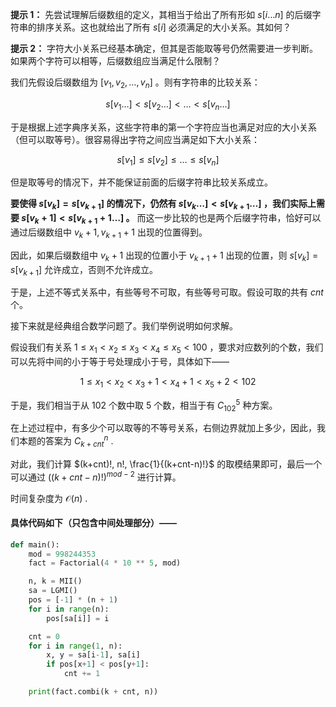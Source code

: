 **提示 1：** 先尝试理解后缀数组的定义，其相当于给出了所有形如 $s[i\dots n]$ 的后缀字符串的排序关系。这也就给出了所有 $s[i]$ 必须满足的大小关系。其如何？

**提示 2：** 字符大小关系已经基本确定，但其是否能取等号仍然需要进一步判断。如果两个字符可以相等，后缀数组应当满足什么限制？

我们先假设后缀数组为 $[v_1,v_2,\dots,v_n]$ 。则有字符串的比较关系：

$$s[v_1\dots]\lt s[v_2\dots]\lt\dots\lt s[v_n\dots]$$

于是根据上述字典序关系，这些字符串的第一个字符应当也满足对应的大小关系（但可以取等号）。很容易得出字符之间应当满足如下大小关系：

$$s[v_1]\leq s[v_2]\leq\dots\leq s[v_n]$$

但是取等号的情况下，并不能保证前面的后缀字符串比较关系成立。

**要使得 $s[v_k]=s[v_{k+1}]$ 的情况下，仍然有 $s[v_k\dots]\lt s[v_{k+1}\dots]$ ，我们实际上需要 $s[v_k+1]\lt s[v_{k+1}+1\dots]$ 。** 而这一步比较的也是两个后缀字符串，恰好可以通过后缀数组中 $v_k+1, v_{k+1}+1$ 出现的位置得到。

因此，如果后缀数组中 $v_k+1$ 出现的位置小于 $v_{k+1}+1$ 出现的位置，则 $s[v_k]=s[v_{k+1}]$ 允许成立，否则不允许成立。

于是，上述不等式关系中，有些等号不可取，有些等号可取。假设可取的共有 $cnt$ 个。

接下来就是经典组合数学问题了。我们举例说明如何求解。

假设我们有关系 $1\leq x_1\lt x_2\leq x_3\lt x_4\leq x_5\lt 100$ ，要求对应数列的个数，我们可以先将中间的小于等于号处理成小于号，具体如下——

$$1\leq x_1\lt x_2\lt x_3+1\lt x_4+1\lt x_5+2\lt 102$$

于是，我们相当于从 $102$ 个数中取 $5$ 个数，相当于有 $C_{102}^5$ 种方案。

在上述过程中，有多少个可以取等的不等号关系，右侧边界就加上多少，因此，我们本题的答案为 $C_{k+cnt}^n$ .

对此，我们计算 $(k+cnt)!, n!, \frac{1}{(k+cnt-n)!}$ 的取模结果即可，最后一个可以通过 $((k+cnt-n)!)^{mod-2}$ 进行计算。

时间复杂度为 $\mathcal{O}(n)$ .

#### 具体代码如下（只包含中间处理部分）——

```Python []
def main():
    mod = 998244353
    fact = Factorial(4 * 10 ** 5, mod)

    n, k = MII()
    sa = LGMI()
    pos = [-1] * (n + 1)
    for i in range(n):
        pos[sa[i]] = i

    cnt = 0
    for i in range(1, n):
        x, y = sa[i-1], sa[i]
        if pos[x+1] < pos[y+1]:
            cnt += 1

    print(fact.combi(k + cnt, n))
```
